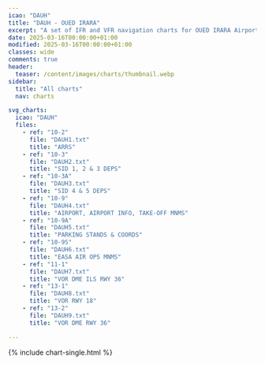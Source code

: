 ```yaml
---
icao: "DAUH"
title: "DAUH - OUED IRARA"
excerpt: "A set of IFR and VFR navigation charts for OUED IRARA Airport"
date: 2025-03-16T00:00:00+01:00
modified: 2025-03-16T00:00:00+01:00
classes: wide
comments: true
header:
  teaser: /content/images/charts/thumbnail.webp
sidebar:
  title: "All charts"
  nav: charts

svg_charts:
  icao: "DAUH"
  files:
    - ref: "10-2"
      file: "DAUH1.txt"
      title: "ARRS"
    - ref: "10-3"
      file: "DAUH2.txt"
      title: "SID 1, 2 & 3 DEPS"
    - ref: "10-3A"
      file: "DAUH3.txt"
      title: "SID 4 & 5 DEPS"
    - ref: "10-9"
      file: "DAUH4.txt"
      title: "AIRPORT, AIRPORT INFO, TAKE-OFF MNMS"
    - ref: "10-9A"
      file: "DAUH5.txt"
      title: "PARKING STANDS & COORDS"
    - ref: "10-9S"
      file: "DAUH6.txt"
      title: "EASA AIR OPS MNMS"
    - ref: "11-1"
      file: "DAUH7.txt"
      title: "VOR DME ILS RWY 36"
    - ref: "13-1"
      file: "DAUH8.txt"
      title: "VOR RWY 18"
    - ref: "13-2"
      file: "DAUH9.txt"
      title: "VOR DME RWY 36"

---
```


{% include chart-single.html %}